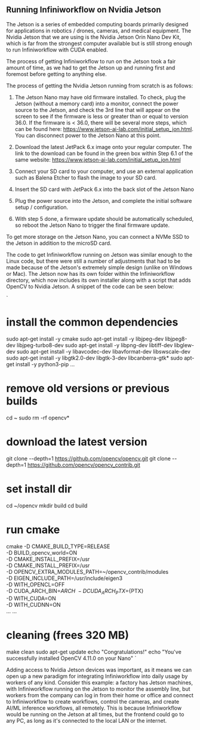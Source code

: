 ## Running Infiniworkflow on Nvidia Jetson


The Jetson is a series of embedded computing boards primarily designed for applications in robotics / drones, cameras, and medical equipment. The Nvidia Jetson that we are using is the Nvidia Jetson Orin Nano Dev Kit, which is far from the strongest computer available but is still strong enough to run Infiniworkflow with CUDA enabled. 

The process of getting Infiniworkflow to run on the Jetson took a fair amount of time, as we had to get the Jetson up and running first and foremost before getting to anything else. 

The process of getting the Nvidia Jetson running from scratch is as follows:
1. The Jetson Nano may have old firmware installed. To check, plug the Jetson (without a memory card) into a monitor, connect the power source to the Jetson, and check the 3rd line that will appear on the screen to see if the firmware is less or greater than or equal to version 36.0. If the firmware is < 36.0, there will be several more steps, which can be found here: https://www.jetson-ai-lab.com/initial_setup_jon.html. You can disconnect power to the Jetson Nano at this point.

2. Download the latest JetPack 6.x image onto your regular computer. The link to the download can be found in the green box within Step 6.1 of the same website: https://www.jetson-ai-lab.com/initial_setup_jon.html

3. Connect your SD card to your computer, and use an external application such as Balena Etcher to flash the image to your SD card.

4. Insert the SD card with JetPack 6.x into the back slot of the Jetson Nano

5. Plug the power source into the Jetson, and complete the initial software setup / configuration.

6. With step 5 done, a firmware update should be automatically scheduled, so reboot the Jetson Nano to trigger the final firmware update.

To get more storage on the Jetson Nano, you can connect a NVMe SSD to the Jetson in addition to the microSD card. 


The code to get Infiniworkflow running on Jetson was similar enough to the Linux code, but there were still a number of adjustments that had to be made because of the Jetson's extremely simple design (unlike on Windows or Mac). The Jetson now has its own folder within the Infiniworkflow directory, which now includes its own installer along with a script that adds OpenCV to Nvidia Jetson. A snippet of the code can be seen below:

`
# install the common dependencies
  sudo apt-get install -y cmake
  sudo apt-get install -y libjpeg-dev libjpeg8-dev libjpeg-turbo8-dev
  sudo apt-get install -y libpng-dev libtiff-dev libglew-dev
  sudo apt-get install -y libavcodec-dev libavformat-dev libswscale-dev
  sudo apt-get install -y libgtk2.0-dev libgtk-3-dev libcanberra-gtk*
  sudo apt-get install -y python3-pip
  ...
# remove old versions or previous builds
  cd ~ 
  sudo rm -rf opencv*
# download the latest version
  git clone --depth=1 https://github.com/opencv/opencv.git
  git clone --depth=1 https://github.com/opencv/opencv_contrib.git
# set install dir
  cd ~/opencv
  mkdir build
  cd build
# run cmake
  cmake -D CMAKE_BUILD_TYPE=RELEASE \
  -D BUILD_opencv_world=ON \
  -D CMAKE_INSTALL_PREFIX=/usr \
  -D CMAKE_INSTALL_PREFIX=/usr \
  -D OPENCV_EXTRA_MODULES_PATH=~/opencv_contrib/modules \
  -D EIGEN_INCLUDE_PATH=/usr/include/eigen3 \
  -D WITH_OPENCL=OFF \
  -D CUDA_ARCH_BIN=${ARCH} \
  -D CUDA_ARCH_PTX=${PTX} \
  -D WITH_CUDA=ON \
  -D WITH_CUDNN=ON \
  ...
 ...
# cleaning (frees 320 MB)
  make clean
  sudo apt-get update
  echo "Congratulations!"
  echo "You've successfully installed OpenCV 4.11.0 on your Nano"
`

Adding access to Nvidia Jetson devices was important, as it means we can open up a new paradigm for integrating Infiniworkflow into daily usage by workers of any kind. Consider this example: a factory has Jetson machines, with Infiniworkflow running on the Jetson to monitor the assembly line, but workers from the company can log in from their home or office and connect to Infiniworkflow to create workflows, control the cameras, and create AI/ML inference workflows, all remotely. This is because Infiniworkflow would be running on the Jetson at all times, but the frontend could go to any PC, as long as it's connected to the local LAN or the internet.






